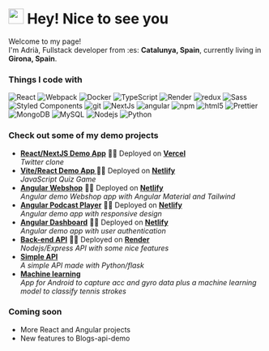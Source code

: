 <h1><img src="https://emojis.slackmojis.com/emojis/images/1531849430/4246/blob-sunglasses.gif?1531849430" width="30"/> Hey! Nice to see you</h1>


<p>Welcome to my page! </br> I'm Adrià, Fullstack developer from :es: <b>Catalunya, Spain</b>, currently living in <b>Girona, Spain</b>. </p>
<h3>Things I code with</h3>
<p>
  <img alt="React" src="https://img.shields.io/badge/-React-45b8d8?style=for-the-badge&logo=react&logoColor=white" /> 
  <img alt="Webpack" src="https://img.shields.io/badge/-Webpack-8DD6F9?style=for-the-badge&logo=webpack&logoColor=white" /> 
  <img alt="Docker" src="https://img.shields.io/badge/-Docker-46a2f1?style=for-the-badge&logo=docker&logoColor=white" />
  <img alt="TypeScript" src="https://img.shields.io/badge/-TypeScript-007ACC?style=for-the-badge&logo=typescript&logoColor=white" />
  <img alt="Render" src="https://img.shields.io/badge/-Render-430098?style=for-the-badge&logo=render&logoColor=white" />
  <img alt="redux" src="https://img.shields.io/badge/-Redux-764ABC?style=for-the-badge&logo=redux&logoColor=white" />
  <img alt="Sass" src="https://img.shields.io/badge/-Sass-CC6699?style=for-the-badge&logo=sass&logoColor=white" />
  <img alt="Styled Components" src="https://img.shields.io/badge/-Styled_Components-db7092?style=for-the-badge&logo=styled-components&logoColor=white" />
  <img alt="git" src="https://img.shields.io/badge/-Git-F05032?style=for-the-badge&logo=git&logoColor=white" />
  <img alt="NextJs" src="https://img.shields.io/badge/-NextJs-ea2845?style=for-the-badge&logo=nextjs&logoColor=white" />
  <img alt="angular" src="https://img.shields.io/badge/-Angular-DD0031?style=for-the-badge&logo=angular&logoColor=white" />
  <img alt="npm" src="https://img.shields.io/badge/-NPM-CB3837?style=for-the-badge&logo=npm&logoColor=white" />
  <img alt="html5" src="https://img.shields.io/badge/-HTML5-E34F26?style=for-the-badge&logo=html5&logoColor=white" />
  <img alt="Prettier" src="https://img.shields.io/badge/-Prettier-F7B93E?style=for-the-badge&logo=prettier&logoColor=white" />
  <img alt="MongoDB" src="https://img.shields.io/badge/-MongoDB-13aa52?style=for-the-badge&logo=mongodb&logoColor=white" />
  <img alt="MySQL" src="https://img.shields.io/badge/MySQL-blue?style=for-the-badge&logo=mysql&logoColor=white" />
  <img alt="Nodejs" src="https://img.shields.io/badge/-Nodejs-43853d?style=for-the-badge&logo=Node.js&logoColor=white" />
  <img alt="Python" src="https://img.shields.io/badge/-Python-123456?style=for-the-badge&logo=Python&logoColor=white" />
</p>

<h3>Check out some of my demo projects</h3>
<ul>
  <li><a href="https://github.com/adriahuertas/twitter-clone"><b>React/NextJS Demo App</b></a> 🚀🚀 Deployed on <a href="https://twitter-clone-git-main-adriahuertas.vercel.app/"><b>Vercel</b></a><br><i>Twitter clone</i></li>
  <li><a href="https://github.com/adriahuertas/javascript-quiz"><b>Vite/React Demo App </b></a> 🚀🚀 Deployed on <a href="https://zingy-kringle-9b52ac.netlify.app/"><b>Netlify</b></a><br><i>JavaScript Quiz Game</i></li>
  <li><a href="https://github.com/adriahuertas/angular-store"><b>Angular Webshop</b></a> 🚀🚀 Deployed on <a href="https://spontaneous-trifle-247e49.netlify.app"><b>Netlify</b></a><br/><i>Angular demo Webshop app with Angular Material and Tailwind</i></li>
  <li><a href="https://github.com/adriahuertas/angular-podcast-player"><b>Angular Podcast Player</b></a> 🚀🚀 Deployed on <a href="https://tranquil-jelly-a91e15.netlify.app/"><b>Netlify</b></a><br/><i>Angular demo app with responsive design</i></li>
  <li><a href="https://github.com/adriahuertas/angular-fireauth"><b>Angular Dashboard</b></a> 🚀🚀 Deployed on <a href="https://delicate-tiramisu-efa505.netlify.app/"><b>Netlify</b></a><br/><i>Angular demo app with user authentication</i></li>
  <li><a href="https://github.com/adriahuertas/blogs-api-demo"><b>Back-end API</b></a> 🚀🚀 Deployed on <a href="https://blog-api-demo.onrender.com/"><b>Render</b></a><br/><i>Nodejs/Express API with some nice features</i></li>
  <li><a href="https://github.com/adriahuertas/flask-api-demo"><b>Simple API</b></a><br/><i>A simple API made with Python/flask</i></li>
  <li><a href="https://github.com/adriahuertas/TennisStrokeDetection"><b>Machine learning</b></a><br/><i>App for Android to capture acc and gyro data plus a machine learning model to classify tennis strokes</i></li>
</ul>

<h3>Coming soon</h3>
<ul>
  <li>More React and Angular projects</li>
  <li>New features to Blogs-api-demo</li>
</ul>
